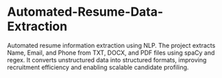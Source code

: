 # Automated-Resume-Data-Extraction
Automated resume information extraction using NLP. The project extracts Name, Email, and Phone from TXT, DOCX, and PDF files using spaCy and regex. It converts unstructured data into structured formats, improving recruitment efficiency and enabling scalable candidate profiling.
